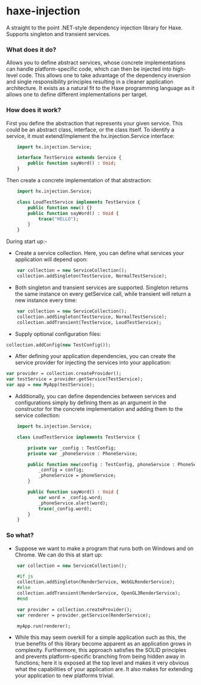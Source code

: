 # haxe-injection
A straight to the point .NET-style dependency injection library for Haxe. Supports singleton and transient services.

### What does it do?
Allows you to define abstract services, whose concrete implementations can handle platform-specific code, which can then be injected into high-level code. This allows one to take advantage of the dependency inversion and single responsibility principles resulting in a cleaner application architecture. It exists as a natural fit to the Haxe programming language as it allows one to define different implementations per target.

### How does it work?
First you define the abstraction that represents your given service. This could be an abstract class, interface, or the class itself. To identify a service, it must extend/implement the hx.injection.Service interface:
```haxe
    import hx.injection.Service;

    interface TestService extends Service {
        public function sayWord() : Void;
    }
``` 

Then create a concrete implementation of that abstraction:
```haxe
    import hx.injection.Service;

    class LoudTestService implements TestService {
        public function new() {}
        public function sayWord() : Void {
            trace("HELLO");
        }
    }
``` 

During start up:-
- Create a service collection. Here, you can define what services your application will depend upon:
```haxe
    var collection = new ServiceCollection();
    collection.addSingleton(TestService, NormalTestService);
``` 

- Both singleton and transient services are supported. Singleton returns the same instance on every getService call, while transient will return a new instance every time:
```haxe
    var collection = new ServiceCollection();
    collection.addSingleton(TestService, NormalTestService);
    collection.addTransient(TestService, LoudTestService);
```

- Supply optional configuration files:
```haxe
collection.addConfig(new TestConfig());
```

- After defining your application dependencies, you can create the service provider for injecting the services into your application:
```haxe
var provider = collection.createProvider();
var testService = provider.getService(TestService);
var app = new MyApp(testService);
```

- Additionally, you can define dependencies between services and configurations simply by defining them as an argument in the constructor for the concrete implementation and adding them to the service collection:
```haxe
    import hx.injection.Service;

    class LoudTestService implements TestService {

        private var _config : TestConfig;
        private var _phoneService : PhoneService;

        public function new(config : TestConfig, phoneService : PhoneService) {
            _config = config;
            _phoneService = phoneService;
        }

        public function sayWord() : Void {
            var word = _config.word;
            _phoneService.alert(word);
            trace(_config.word);
        }
    }
```

### So what?
- Suppose we want to make a program that runs both on Windows and on Chrome. We can do this at start up:
```haxe
    var collection = new ServiceCollection();

    #if js
    collection.addSingleton(RenderService, WebGLRenderService);
    #else
    collection.addTransient(RenderService, OpenGL3RenderService);
    #end

    var provider = collection.createProvider();
    var renderer = provider.getService(RenderService);

    myApp.run(renderer);
```
- While this may seem overkill for a simple application such as this, the true benefits of this library become apparent as an application grows in complexity. Furthermore, this approach satisfies the SOLID principles and prevents platform-specific branching from being hidden away in functions; here it is exposed at the top level and makes it very obvious what the capabilities of your application are. It also makes for extending your application to new platforms trivial.